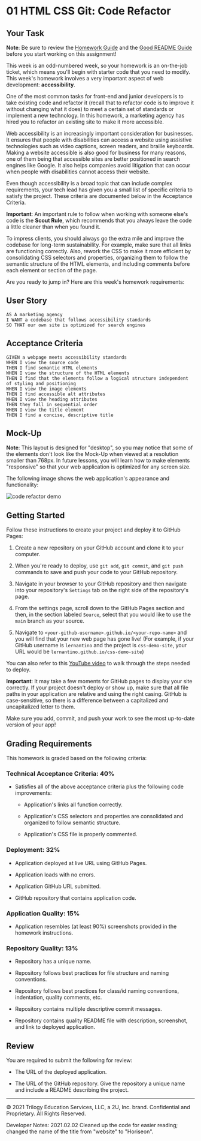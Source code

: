 # 01 HTML CSS Git: Code Refactor

## Your Task

**Note**: Be sure to review the [Homework Guide](../04-Important/Homework-Guide/README.md) and the [Good README Guide](../04-Important/Good-README-Guide/README.md) before you start working on this assignment!

This week is an odd-numbered week, so your homework is an on-the-job ticket, which means you'll begin with starter code that you need to modify. This week's homework involves a very important aspect of web development: **accessibility**. 

One of the most common tasks for front-end and junior developers is to take existing code and refactor it (recall that to refactor code is to improve it without changing what it does) to meet a certain set of standards or implement a new technology. In this homework, a marketing agency has hired you to refactor an existing site to make it more accessible. 

Web accessibility is an increasingly important consideration for businesses. It ensures that people with disabilities can access a website using assistive technologies such as video captions, screen readers, and braille keyboards. Making a website accessible is also good for business for many reasons, one of them being that accessible sites are better positioned in search engines like Google. It also helps companies avoid litigation that can occur when people with disabilities cannot access their website.

Even though accessibility is a broad topic that can include complex requirements, your tech lead has given you a small list of specific criteria to satisfy the project. These criteria are documented below in the Acceptance Criteria.

**Important**: An important rule to follow when working with someone else's code is the **Scout Rule**, which recommends that you always leave the code a little cleaner than when you found it.

To impress clients, you should always go the extra mile and improve the codebase for long-term sustainability. For example, make sure that all links are functioning correctly. Also, rework the CSS to make it more efficient by consolidating CSS selectors and properties, organizing them to follow the semantic structure of the HTML elements, and including comments before each element or section of the page.

Are you ready to jump in? Here are this week's homework requirements:

## User Story

```
AS A marketing agency
I WANT a codebase that follows accessibility standards
SO THAT our own site is optimized for search engines
```

## Acceptance Criteria

```
GIVEN a webpage meets accessibility standards
WHEN I view the source code
THEN I find semantic HTML elements
WHEN I view the structure of the HTML elements
THEN I find that the elements follow a logical structure independent of styling and positioning
WHEN I view the image elements
THEN I find accessible alt attributes
WHEN I view the heading attributes
THEN they fall in sequential order
WHEN I view the title element
THEN I find a concise, descriptive title
```

## Mock-Up

**Note**: This layout is designed for "desktop", so you may notice that some of the elements don't look like the Mock-Up when viewed at a resolution smaller than 768px. In future lessons, you will learn how to make elements "responsive" so that your web application is optimized for any screen size.

The following image shows the web application's appearance and functionality:

![code refactor demo](./Assets/01-html-css-git-homework-demo.png)

## Getting Started

Follow these instructions to create your project and deploy it to GitHub Pages:

1. Create a new repository on your GitHub account and clone it to your computer.

2. When you're ready to deploy, use `git add`, `git commit`, and `git push` commands to save and push your code to your GitHub repository.

3. Navigate in your browser to your GitHub repository and then navigate into your repository's `Settings` tab on the right side of the repository's page.

4. From the settings page, scroll down to the GitHub Pages section and then, in the section labeled `Source`, select that you would like to use the `main` branch as your source.

5. Navigate to `<your-github-username>.github.io/<your-repo-name>` and you will find that your new web page has gone live! (For example, if your GitHub username is `lernantino` and the project is `css-demo-site`, your URL would be `lernantino.github.io/css-demo-site`)

You can also refer to this [YouTube video](https://youtu.be/P4Mu1t5rIXg) to walk through the steps needed to deploy.

**Important**: It may take a few moments for GitHub pages to display your site correctly. If your project doesn't deploy or show up, make sure that all file paths in your application are relative and using the right casing. GitHub is case-sensitive, so there is a difference between a capitalized and uncapitalized letter to them.

Make sure you add, commit, and push your work to see the most up-to-date version of your app!

## Grading Requirements

This homework is graded based on the following criteria: 

### Technical Acceptance Criteria: 40%

* Satisfies all of the above acceptance criteria plus the following code improvements:

  * Application's links all function correctly.

  * Application's CSS selectors and properties are consolidated and organized to follow semantic structure.

  * Application's CSS file is properly commented.

### Deployment: 32%

* Application deployed at live URL using GitHub Pages.

* Application loads with no errors.

* Application GitHub URL submitted.

* GitHub repository that contains application code.

### Application Quality: 15%

* Application resembles (at least 90%) screenshots provided in the homework instructions.

### Repository Quality: 13%

* Repository has a unique name.

* Repository follows best practices for file structure and naming conventions.

* Repository follows best practices for class/id naming conventions, indentation, quality comments, etc.

* Repository contains multiple descriptive commit messages.

* Repository contains quality README file with description, screenshot, and link to deployed application.

## Review

You are required to submit the following for review:

* The URL of the deployed application.

* The URL of the GitHub repository. Give the repository a unique name and include a README describing the project.

- - -
© 2021 Trilogy Education Services, LLC, a 2U, Inc. brand. Confidential and Proprietary. All Rights Reserved.

Developer Notes:
2021.02.02 Cleaned up the code for easier reading; changed the name of the title from "website" to "Horiseon". 

